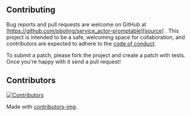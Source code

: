 ## Contributing

Bug reports and pull requests are welcome on GitHub at [https://github.com/pboling/service_actor-promptable][source]
. This project is intended to be a safe, welcoming space for collaboration, and contributors are expected to adhere to
the [code of conduct][conduct].

To submit a patch, please fork the project and create a patch with tests. Once you're happy with it send a pull request!

## Contributors

[![Contributors](https://contrib.rocks/image?repo=pboling/service_actor-promptable)][contributors]

Made with [contributors-img][contrib-rocks].

[comment]: <> (Following links are used by README, CONTRIBUTING)

[conduct]: https://github.com/pboling/service_actor-promptable/blob/main/CODE_OF_CONDUCT.md

[contrib-rocks]: https://contrib.rocks

[contributors]: https://github.com/pboling/service_actor-promptable/graphs/contributors

[comment]: <> (Following links are used by README, CONTRIBUTING, Homepage)

[source]: https://github.com/pboling/service_actor-promptable
